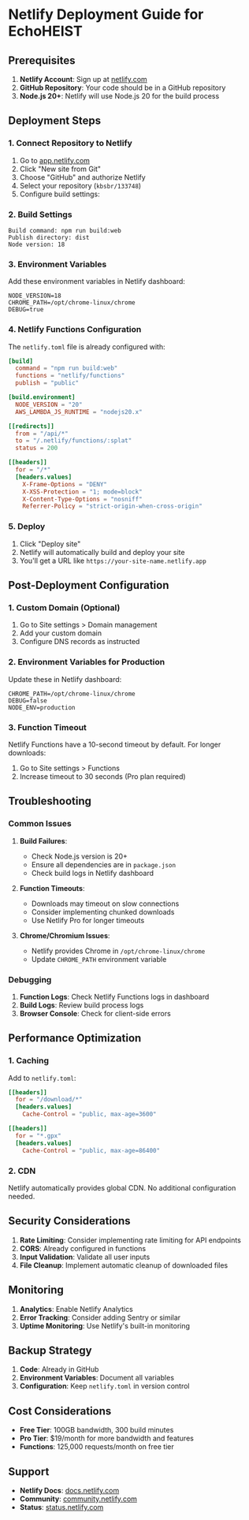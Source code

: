 # Netlify Deployment Guide for EchoHEIST

## Prerequisites

1. **Netlify Account**: Sign up at [netlify.com](https://netlify.com)
2. **GitHub Repository**: Your code should be in a GitHub repository
3. **Node.js 20+**: Netlify will use Node.js 20 for the build process

## Deployment Steps

### 1. Connect Repository to Netlify

1. Go to [app.netlify.com](https://app.netlify.com)
2. Click "New site from Git"
3. Choose "GitHub" and authorize Netlify
4. Select your repository (`kbsbr/133748`)
5. Configure build settings:

### 2. Build Settings

```
Build command: npm run build:web
Publish directory: dist
Node version: 18
```

### 3. Environment Variables

Add these environment variables in Netlify dashboard:

```
NODE_VERSION=18
CHROME_PATH=/opt/chrome-linux/chrome
DEBUG=true
```

### 4. Netlify Functions Configuration

The `netlify.toml` file is already configured with:

```toml
[build]
  command = "npm run build:web"
  functions = "netlify/functions"
  publish = "public"

[build.environment]
  NODE_VERSION = "20"
  AWS_LAMBDA_JS_RUNTIME = "nodejs20.x"

[[redirects]]
  from = "/api/*"
  to = "/.netlify/functions/:splat"
  status = 200

[[headers]]
  for = "/*"
  [headers.values]
    X-Frame-Options = "DENY"
    X-XSS-Protection = "1; mode=block"
    X-Content-Type-Options = "nosniff"
    Referrer-Policy = "strict-origin-when-cross-origin"
```

### 5. Deploy

1. Click "Deploy site"
2. Netlify will automatically build and deploy your site
3. You'll get a URL like `https://your-site-name.netlify.app`

## Post-Deployment Configuration

### 1. Custom Domain (Optional)

1. Go to Site settings > Domain management
2. Add your custom domain
3. Configure DNS records as instructed

### 2. Environment Variables for Production

Update these in Netlify dashboard:

```
CHROME_PATH=/opt/chrome-linux/chrome
DEBUG=false
NODE_ENV=production
```

### 3. Function Timeout

Netlify Functions have a 10-second timeout by default. For longer downloads:

1. Go to Site settings > Functions
2. Increase timeout to 30 seconds (Pro plan required)

## Troubleshooting

### Common Issues

1. **Build Failures**:

   - Check Node.js version is 20+
   - Ensure all dependencies are in `package.json`
   - Check build logs in Netlify dashboard

2. **Function Timeouts**:

   - Downloads may timeout on slow connections
   - Consider implementing chunked downloads
   - Use Netlify Pro for longer timeouts

3. **Chrome/Chromium Issues**:
   - Netlify provides Chrome in `/opt/chrome-linux/chrome`
   - Update `CHROME_PATH` environment variable

### Debugging

1. **Function Logs**: Check Netlify Functions logs in dashboard
2. **Build Logs**: Review build process logs
3. **Browser Console**: Check for client-side errors

## Performance Optimization

### 1. Caching

Add to `netlify.toml`:

```toml
[[headers]]
  for = "/download/*"
  [headers.values]
    Cache-Control = "public, max-age=3600"

[[headers]]
  for = "*.gpx"
  [headers.values]
    Cache-Control = "public, max-age=86400"
```

### 2. CDN

Netlify automatically provides global CDN. No additional configuration needed.

## Security Considerations

1. **Rate Limiting**: Consider implementing rate limiting for API endpoints
2. **CORS**: Already configured in functions
3. **Input Validation**: Validate all user inputs
4. **File Cleanup**: Implement automatic cleanup of downloaded files

## Monitoring

1. **Analytics**: Enable Netlify Analytics
2. **Error Tracking**: Consider adding Sentry or similar
3. **Uptime Monitoring**: Use Netlify's built-in monitoring

## Backup Strategy

1. **Code**: Already in GitHub
2. **Environment Variables**: Document all variables
3. **Configuration**: Keep `netlify.toml` in version control

## Cost Considerations

- **Free Tier**: 100GB bandwidth, 300 build minutes
- **Pro Tier**: $19/month for more bandwidth and features
- **Functions**: 125,000 requests/month on free tier

## Support

- **Netlify Docs**: [docs.netlify.com](https://docs.netlify.com)
- **Community**: [community.netlify.com](https://community.netlify.com)
- **Status**: [status.netlify.com](https://status.netlify.com)
